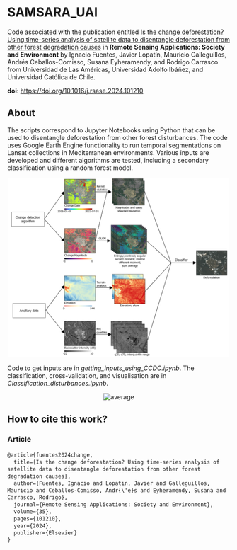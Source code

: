 # SAMSARA_UAI

Code associated with the publication entitled [Is the change deforestation? Using time-series analysis of satellite data to disentangle deforestation from other forest degradation causes]([[https://www.sciencedirect.com/science/article/pii/S0098300419306533](https://www.sciencedirect.com/science/article/abs/pii/S2352938524000740)](https://www.sciencedirect.com/science/article/abs/pii/S2352938524000740)) in **Remote Sensing Applications: Society and Environment** by Ignacio Fuentes, Javier Lopatín, Mauricio Galleguillos, Andrés Ceballos-Comisso, Susana Eyheramendy, and Rodrigo Carrasco from Universidad de Las Américas, Universidad Adolfo Ibáñez, and Universidad Católica de Chile.


**doi**: https://doi.org/10.1016/j.rsase.2024.101210



## About

The scripts correspond to Jupyter Notebooks using Python that can be used to disentangle deforestation from other forest disturbances. The code uses Google Earth Engine functionality to run temporal segmentations on Lansat collections in Mediterranean environments. Various inputs are developed and different algorithms are tested, including a secondary classification using a random forest model. 

<p align="center">
  <img src="schema2.png" alt="time_series" width="500">
</p>

Code to get inputs are in *getting_inputs_using_CCDC.ipynb*. The classification, cross-validation, and visualisation are in *Classification_disturbances.ipynb*.

<p align="center">
  <img src="img2.png" alt="average" width="800">
</p>


## How to cite this work?

### Article

```
@article{fuentes2024change,
  title={Is the change deforestation? Using time-series analysis of satellite data to disentangle deforestation from other forest degradation causes},
  author={Fuentes, Ignacio and Lopatin, Javier and Galleguillos, Mauricio and Ceballos-Comisso, Andr{\'e}s and Eyheramendy, Susana and Carrasco, Rodrigo},
  journal={Remote Sensing Applications: Society and Environment},
  volume={35},
  pages={101210},
  year={2024},
  publisher={Elsevier}
}
```
